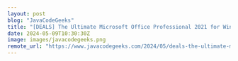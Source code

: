 ```yaml
---
layout: post
blog: "JavaCodeGeeks"
title: "[DEALS] The Ultimate Microsoft Office Professional 2021 for Windows: Lifetime License + Windows 11 Pro Bundle (81% off) & Other Deals Up To 98% Off"
date: 2024-05-09T10:30:30Z
image: images/javacodegeeks.png
remote_url: "https://www.javacodegeeks.com/2024/05/deals-the-ultimate-microsoft-office-professional-2021-for-windows-lifetime-license-windows-11-pro-bundle-81-off-other-deals-up-to-98-off.html"
---
```


